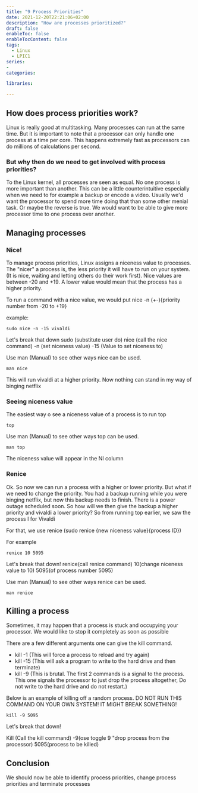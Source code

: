 ```yaml
---
title: "9 Process Priorities"
date: 2021-12-20T22:21:06+02:00
description: "How are processes prioritized?"
draft: false
enableToc: false
enableTocContent: false
tags:
  - Linux
  - LPIC1
series:
-
categories:

libraries:

---
```


## How does process priorities work?

Linux is really good at multitasking. Many processes can run at the same time. But it is important to note that a processor can only handle one process at a time per core. This happens extremely fast as processors can do millions of calculations per second.


### But why then do we need to get involved with process priorities?

To the Linux kernel, all processes are seen as equal. No one process is more important than another.
This can be a little counterintuitive especially when we need to for example a backup or encode a video. Usually we'd want the processor to spend more time doing that than some other menial task. Or maybe the reverse is true. We would want to be able to give more processor time to one process over another.

## Managing processes

### Nice!

To manage process priorities, Linux assigns a niceness value to processes. The "nicer" a process is, the less priority it will have to run on your system. (It is nice, waiting and letting others do their work first). Nice values are between -20 and +19. A lower value would mean that the process has a higher priority.

To run a command with a nice value, we would put nice -n (+-){priority number from -20 to +19}

example:

```
sudo nice -n -15 vivaldi
```

Let's break that down
sudo (substitute user do) nice (call the nice command) -n (set niceness value) -15 (Value to set niceness to)

Use man (Manual) to see other ways nice can be used.

```
man nice
```

This will run vivaldi at a higher priority. Now nothing can stand in my way of binging netflix

### Seeing niceness value

The easiest way o see a niceness value of a process is to run top

```
top
```
Use man (Manual) to see other ways top can be used.

```
man top
```

The niceness value will appear in the NI column


### Renice

Ok. So now we can run a process with a higher or lower priority. But what if we need to change the priority.
You had a backup running while you were binging netflix, but now this backup needs to finish. There is a power outage scheduled soon. So how will we then give the backup a higher priority and vivaldi a lower priority?
So from running top earlier, we saw the process I for Vivaldi

For that, we use renice (sudo renice {new niceness value}{process ID})

For example
```
renice 10 5095
```

Let's break that down!
renice(call renice command) 10(change niceness value to 10) 5095(of process number 5095)

Use man (Manual) to see other ways renice can be used.

```
man renice
```

## Killing a process

Sometimes, it may happen that a process is stuck and occupying your processor. 
We would like to stop it completely as soon as possible

There are a few different arguments one can give the kill command.

* kill -1 (This will force a process to reload and try again)
* kill -15 (This will ask a program to write to the hard drive and then terminate)
* kill -9 (This is brutal. The first 2 commands is a signal to the process. This one signals the processor to just drop the process altogether, Do not write to the hard drive and do not restart.)

Below is an example of killing off a random process. DO NOT RUN THIS COMMAND ON YOUR OWN SYSTEM! IT MIGHT BREAK SOMETHING!

```
kill -9 5095
```

Let's break that down!

Kill (Call the kill command) -9(ose toggle 9 "drop process from the processor) 5095(process to be killed)


## Conclusion

We should now be able to identify process priorities, change process priorities and terminate processes
